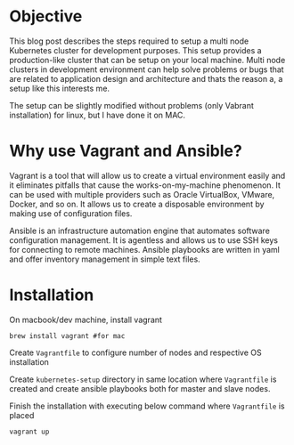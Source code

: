 # Objective

This blog post describes the steps required to setup a multi node Kubernetes cluster for development purposes. This setup provides a production-like cluster that can be setup on your local machine. Multi node clusters in development environment can help solve problems or bugs that are related to application design and architecture and thats the reason a, a setup like this interests me.

The setup can be slightly modified without problems (only Vabrant installation) for linux, but I have done it  on MAC.


# Why use Vagrant and Ansible? 

Vagrant is a tool that will allow us to create a virtual environment easily and it eliminates pitfalls that cause the works-on-my-machine phenomenon. It can be used with multiple providers such as Oracle VirtualBox, VMware, Docker, and so on. It allows us to create a disposable environment by making use of configuration files.

Ansible is an infrastructure automation engine that automates software configuration management. It is agentless and allows us to use SSH keys for connecting to remote machines. Ansible playbooks are written in yaml and offer inventory management in simple text files.

# Installation

On macbook/dev machine, install vagrant

    brew install vagrant #for mac

Create `Vagrantfile` to configure number of nodes and respective OS installation

Create `kubernetes-setup` directory in same location where `Vagrantfile` is created and create ansible playbooks both for master and slave nodes.

Finish the installation with executing below command where `Vagrantfile` is placed

    vagrant up